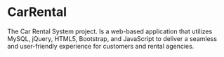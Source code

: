 # CarRental

The Car Rental System project. Is a web-based application that utilizes MySQL, jQuery, HTML5, Bootstrap, and JavaScript to deliver a seamless and user-friendly experience for customers and rental agencies.
